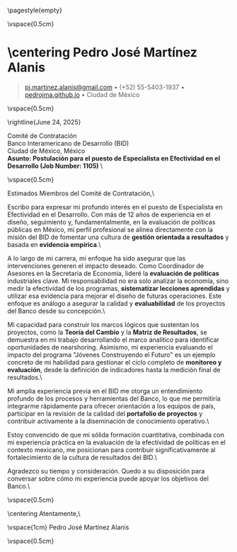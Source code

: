 
\pagestyle{empty}

\vspace{0.5cm}

\centering Pedro José Martínez Alanis
============

> [pj.martinez.alanis@gmail.com](mailto:pj.martinez.alanis@gmail.com) • (+52) 55-5403-1937 • [pedrojma.github.io](https://pedrojma.github.io/) • Ciudad de México 

\vspace{0.5cm}

\rightline{June 24, 2025}

<!-- \vspace{0.5cm} -->

Comité de Contratación \
Banco Interamericano de Desarrollo (BID) \
Ciudad de México, México \
**Asunto: Postulación para el puesto de Especialista en Efectividad en el Desarrollo (Job Number: 1105)** \

\vspace{0.5cm}

Estimados Miembros del Comité de Contratación,\

Escribo para expresar mi profundo interés en el puesto de Especialista en Efectividad en el Desarrollo. Con más de 12 años de experiencia en el diseño, seguimiento y, fundamentalmente, en la evaluación de políticas públicas en México, mi perfil profesional se alinea directamente con la misión del BID de fomentar una cultura de **gestión orientada a resultados** y basada en **evidencia empírica**.\

A lo largo de mi carrera, mi enfoque ha sido asegurar que las intervenciones generen el impacto deseado. Como Coordinador de Asesores en la Secretaría de Economía, lideré la **evaluación de políticas** industriales clave. Mi responsabilidad no era solo analizar la economía, sino medir la efectividad de los programas, **sistematizar lecciones aprendidas** y utilizar esa evidencia para mejorar el diseño de futuras operaciones. Este enfoque es análogo a asegurar la calidad y **evaluabilidad** de los proyectos del Banco desde su concepción.\

Mi capacidad para construir los marcos lógicos que sustentan los proyectos, como la **Teoría del Cambio** y la **Matriz de Resultados**, se demuestra en mi trabajo desarrollando el marco analítico para identificar oportunidades de nearshoring. Asimismo, mi experiencia evaluando el impacto del programa "Jóvenes Construyendo el Futuro" es un ejemplo concreto de mi habilidad para gestionar el ciclo completo de **monitoreo y evaluación**, desde la definición de indicadores hasta la medición final de resultados.\

Mi amplia experiencia previa en el BID me otorga un entendimiento profundo de los procesos y herramientas del Banco, lo que me permitiría integrarme rápidamente para ofrecer orientación a los equipos de país, participar en la revisión de la calidad del **portafolio de proyectos** y contribuir activamente a la diseminación de conocimiento operativo.\

Estoy convencido de que mi sólida formación cuantitativa, combinada con mi experiencia práctica en la evaluación de la efectividad de políticas en el contexto mexicano, me posicionan para contribuir significativamente al fortalecimiento de la cultura de resultados del BID.\

Agradezco su tiempo y consideración. Quedo a su disposición para conversar sobre cómo mi experiencia puede apoyar los objetivos del Banco.\

\vspace{0.5cm}

\centering Atentamente,\

\vspace{1cm}
Pedro José Martínez Alanis

\vspace{0.5cm}
